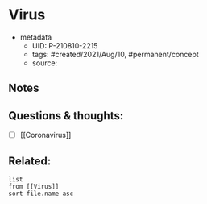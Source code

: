 # Virus

- metadata
	- UID: P-210810-2215
	- tags: #created/2021/Aug/10, #permanent/concept 
	- source: 

## Notes


## Questions & thoughts:
- [ ] [[Coronavirus]]

## Related:
```dataview
list
from [[Virus]]
sort file.name asc
```